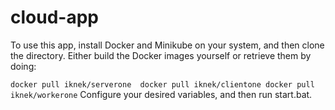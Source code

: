 # cloud-app
To use this app, install Docker and Minikube on your system, and then clone the directory. Either build the Docker images yourself or retrieve them by doing:

`
docker pull iknek/serverone 
docker pull iknek/clientone
docker pull iknek/workerone
` 
Configure your desired variables, and then run start.bat.